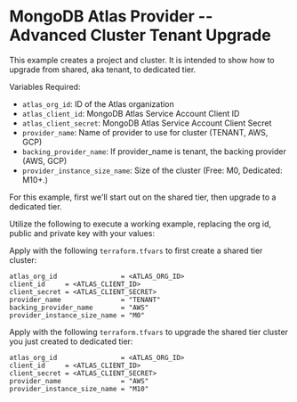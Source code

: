 # MongoDB Atlas Provider -- Advanced Cluster Tenant Upgrade

This example creates a project and cluster. It is intended to show how to upgrade from shared, aka tenant, to dedicated tier.

Variables Required:
- `atlas_org_id`: ID of the Atlas organization
- `atlas_client_id`: MongoDB Atlas Service Account Client ID
- `atlas_client_secret`: MongoDB Atlas Service Account Client Secret
- `provider_name`: Name of provider to use for cluster (TENANT, AWS, GCP)
- `backing_provider_name`: If provider_name is tenant, the backing provider (AWS, GCP)
- `provider_instance_size_name`: Size of the cluster (Free: M0, Dedicated: M10+.)

For this example, first we'll start out on the shared tier, then upgrade to a dedicated tier.

Utilize the following to execute a working example, replacing the org id, public and private key with your values:

Apply with the following `terraform.tfvars` to first create a shared tier cluster:
```
atlas_org_id                = <ATLAS_ORG_ID>
client_id     = <ATLAS_CLIENT_ID>
client_secret = <ATLAS_CLIENT_SECRET>
provider_name               = "TENANT"
backing_provider_name       = "AWS"
provider_instance_size_name = "M0"
```

Apply with the following `terraform.tfvars` to upgrade the shared tier cluster you just created to dedicated tier:
```
atlas_org_id                = <ATLAS_ORG_ID>
client_id     = <ATLAS_CLIENT_ID>
client_secret = <ATLAS_CLIENT_SECRET>
provider_name               = "AWS"
provider_instance_size_name = "M10"
